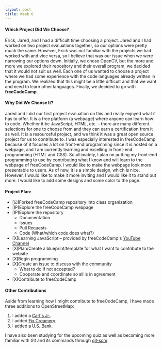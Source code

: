 ```yaml
---
layout: post
title: Week 6
---
```


#### Which Project Did We Choose?

Erick, Jared, and I had a difficult time choosing a project. Jared and I had worked on two project evaluations together, so our options were pretty much the same. However, Erick was not familiar with the projects we had worked with and vice versa, so I believe that was our issue when we were narrowing our options down. Initially, we chose OpenCV, but the more and more we explored their repository and their overall program, we decided that it would not suit us well. Each one of us wanted to choose a project where we had some experience with the code languages already written in the program. We realized that this might be a little difficult and that we want and need to learn other languages. Finally, we decided to go with **freeCodeCamp**. 

#### Why Did We Choose It?

Jared and I did our first project evaluation on this and really enjoyed what it has to offer. It is a free platform (a webpage) where anyone can learn how to code. Whether it be JavaScript, HTML, etc. – there are many different selections for one to choose from and they can earn a certification from it as well. It is a resourceful project, and we think it was a great open source project for us to contribute to. I was especially interested in freeCodeCamp because of it focuses a lot on front-end programming since it is hosted on a webpage, and I am currently learning and excelling in front-end programming (HTML and CSS). So ultimately, I plan on putting my front-end programming to use by contributing what I know and will learn to the webpage of freeCodeCamp. I would like to make the webpage look more presentable to users. As of now, it is a simple design, which is nice. However, I would like to make it more inviting and I would like it to stand out more. I would like to add some designs and some color to the page.

#### Project Plan:

* [&#9745;]Forked freeCodeCamp repository into class organization
* [IP]Explore the freeCodeCamp webpage
* [IP]Explore the repository
  * Documentation
  * Issues
  * Pull Requests
  * Code (What/which code does what?)
* [X]Learning JavaScript – provided by freeCodeCamp's [YouTube Channel](https://www.youtube.com/watch?v=PkZNo7MFNFg)
* [X]Plan/Create a blueprint/template for what I want to contribute to the website
* [X]Begin programming
* [X]Create an issue to discuss with the community
  * What to do if not accepted?
  * Cooperate and coordinate so all is in agreement
* [X]Contribute to freeCodeCamp

#### Other Contributions

Aside from learning how I might contribute to freeCodeCamp, I have made three additions to OpenStreetMap:
1. I added a [Carl's Jr.](https://www.openstreetmap.org/way/503319824).
2. I added [Fix Creamery](https://www.openstreetmap.org/way/502786221).
3. I added a [U.S. Bank](https://www.openstreetmap.org/way/471961767).

I have also been studying for the upcoming quiz as well as becoming more familiar with Git and its commands through [git-scm](https://git-scm.com/docs/git).
